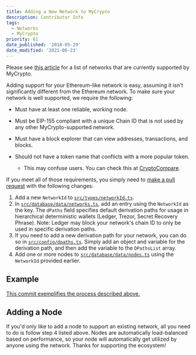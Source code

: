 ```yaml
---
title: Adding a New Network to MyCrypto
description: Contributor Info
tags:
  - Networks
  - MyCrypto
priority: 61
date_published: '2018-05-29'
date_modified: '2021-06-23'
---
```


Please see [this article](/general-knowledge/about-mycrypto/supported-networks) for a list of networks that are currently supported by MyCrypto.

Adding support for your Ethereum-like network is easy, assuming it isn't significantly different from the Ethereum network. To make sure your network is well supported, we require the following:

- Must have at least one reliable, working node.

- Must be EIP-155 compliant with a unique Chain ID that is not used by any other MyCrypto-supported network.

- Must have a block explorer that can view addresses, transactions, and blocks.

- Should not have a token name that conflicts with a more popular token.
  - This may confuse users. You can check this at [CryptoCompare](https://www.cryptocompare.com/).

If you meet all of those requirements, you simply need to [make a pull request](https://github.com/MyCryptoHQ/MyCrypto) with the following changes:

1. Add a new `NetworkId` to [`src/types/networkId.ts`](https://github.com/MyCryptoHQ/MyCrypto/blob/master/src/types/networkId.ts).
2. In [`src/database/data/networks.ts`](https://github.com/MyCryptoHQ/MyCrypto/blob/master/src/database/data/networks.ts), add an entry using the `NetworkId` as the key. The `dPaths` field specifies default derivation paths for usage in hierarchical deterministic wallets (Ledger, Trezor, Secret Recovery Phrase). Note: Ledger may block your network's chain ID to only be used in specific derivation paths.
3. If you need to add a new derivation path for your network, you can do so in [`src/config/dpaths.ts`](https://github.com/MyCryptoHQ/MyCrypto/blob/master/src/config/dpaths.ts). Simply add an object and variable for the derivation path, and then add the variable to the `DPathsList` array.
4. Add one or more nodes to [`src/database/data/nodes.ts`](https://github.com/MyCryptoHQ/MyCrypto/blob/master/src/database/data/nodes.ts) using the `NetworkId` provided earlier.

## Example

[This commit exemplifies the process described above.](https://github.com/MyCryptoHQ/MyCrypto/commit/48028144986547f5e443101b10f11baac6bfbc74#diff-ced52679f30edd8ca077b5a52488edaec6a4d1adeababc5b5f022152024cd7db)

## Adding a Node

If you'd only like to add a node to support an existing network, all you need to do is follow step 4 listed above. Nodes are automatically load-balanced based on performance, so your node will automatically get utilized by anyone using the network. Thanks for supporting the ecosystem!
